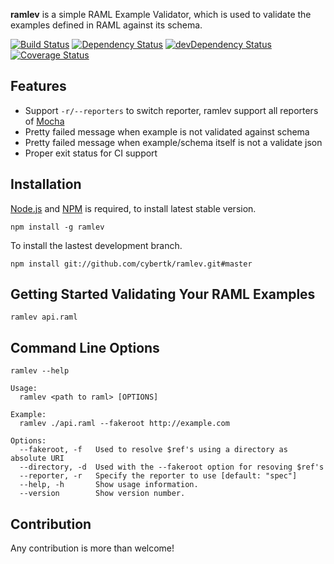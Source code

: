 **ramlev** is a simple RAML Example Validator, which is used to validate the examples defined in RAML against its schema.

[![Build Status](http://img.shields.io/travis/cybertk/ramlev.svg?style=flat)](https://travis-ci.org/cybertk/ramlev)
[![Dependency Status](https://david-dm.org/cybertk/ramlev.svg)](https://david-dm.org/cybertk/ramlev)
[![devDependency Status](https://david-dm.org/cybertk/ramlev/dev-status.svg)](https://david-dm.org/cybertk/ramlev#info=devDependencies)
[![Coverage Status](https://img.shields.io/coveralls/cybertk/ramlev.svg)](https://coveralls.io/r/cybertk/ramlev)

## Features

- Support `-r/--reporters` to switch reporter, ramlev support all reporters of [Mocha][]
- Pretty failed message when example is not validated against schema
- Pretty failed message when example/schema itself is not a validate json
- Proper exit status for CI support

[Mocha]: https://www.npmjs.org/package/mocha

## Installation

[Node.js][] and [NPM][] is required, to install latest stable version.

    npm install -g ramlev

[Node.js]: https://npmjs.org/
[NPM]: https://npmjs.org/

To install the lastest development branch.

    npm install git://github.com/cybertk/ramlev.git#master

## Getting Started Validating Your RAML Examples

    ramlev api.raml

## Command Line Options

    ramlev --help

    Usage:
      ramlev <path to raml> [OPTIONS]

    Example:
      ramlev ./api.raml --fakeroot http://example.com

    Options:
      --fakeroot, -f   Used to resolve $ref's using a directory as absolute URI
      --directory, -d  Used with the --fakeroot option for resoving $ref's
      --reporter, -r   Specify the reporter to use [default: "spec"]
      --help, -h       Show usage information.
      --version        Show version number.

## Contribution

Any contribution is more than welcome!
